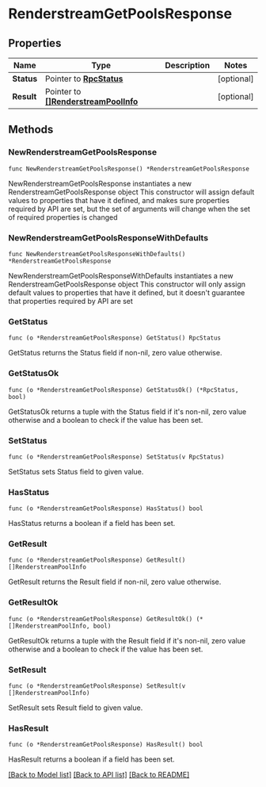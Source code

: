 # RenderstreamGetPoolsResponse

## Properties

Name | Type | Description | Notes
------------ | ------------- | ------------- | -------------
**Status** | Pointer to [**RpcStatus**](RpcStatus.md) |  | [optional] 
**Result** | Pointer to [**[]RenderstreamPoolInfo**](RenderstreamPoolInfo.md) |  | [optional] 

## Methods

### NewRenderstreamGetPoolsResponse

`func NewRenderstreamGetPoolsResponse() *RenderstreamGetPoolsResponse`

NewRenderstreamGetPoolsResponse instantiates a new RenderstreamGetPoolsResponse object
This constructor will assign default values to properties that have it defined,
and makes sure properties required by API are set, but the set of arguments
will change when the set of required properties is changed

### NewRenderstreamGetPoolsResponseWithDefaults

`func NewRenderstreamGetPoolsResponseWithDefaults() *RenderstreamGetPoolsResponse`

NewRenderstreamGetPoolsResponseWithDefaults instantiates a new RenderstreamGetPoolsResponse object
This constructor will only assign default values to properties that have it defined,
but it doesn't guarantee that properties required by API are set

### GetStatus

`func (o *RenderstreamGetPoolsResponse) GetStatus() RpcStatus`

GetStatus returns the Status field if non-nil, zero value otherwise.

### GetStatusOk

`func (o *RenderstreamGetPoolsResponse) GetStatusOk() (*RpcStatus, bool)`

GetStatusOk returns a tuple with the Status field if it's non-nil, zero value otherwise
and a boolean to check if the value has been set.

### SetStatus

`func (o *RenderstreamGetPoolsResponse) SetStatus(v RpcStatus)`

SetStatus sets Status field to given value.

### HasStatus

`func (o *RenderstreamGetPoolsResponse) HasStatus() bool`

HasStatus returns a boolean if a field has been set.

### GetResult

`func (o *RenderstreamGetPoolsResponse) GetResult() []RenderstreamPoolInfo`

GetResult returns the Result field if non-nil, zero value otherwise.

### GetResultOk

`func (o *RenderstreamGetPoolsResponse) GetResultOk() (*[]RenderstreamPoolInfo, bool)`

GetResultOk returns a tuple with the Result field if it's non-nil, zero value otherwise
and a boolean to check if the value has been set.

### SetResult

`func (o *RenderstreamGetPoolsResponse) SetResult(v []RenderstreamPoolInfo)`

SetResult sets Result field to given value.

### HasResult

`func (o *RenderstreamGetPoolsResponse) HasResult() bool`

HasResult returns a boolean if a field has been set.


[[Back to Model list]](../README.md#documentation-for-models) [[Back to API list]](../README.md#documentation-for-api-endpoints) [[Back to README]](../README.md)


